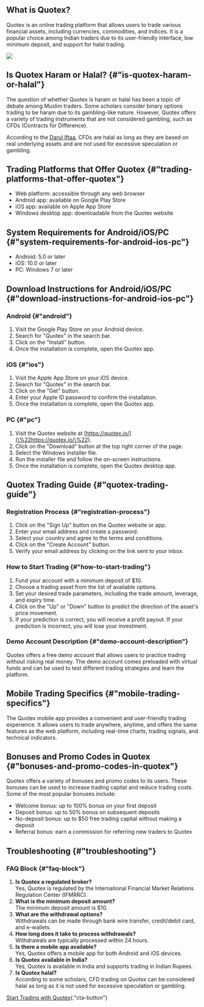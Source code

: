 ## What is Quotex?

Quotex is an online trading platform that allows users to trade various
financial assets, including currencies, commodities, and indices. It is
a popular choice among Indian traders due to its user-friendly
interface, low minimum deposit, and support for halal trading.

[![](https://static.quotex.io/files/4_en/300_250.jpg)](https://traff.sbs/brokerqxlid)

## Is Quotex Haram or Halal? {#"is-quotex-haram-or-halal"}

The question of whether Quotex is haram or halal has been a topic of
debate among Muslim traders. Some scholars consider binary options
trading to be haram due to its gambling-like nature. However, Quotex
offers a variety of trading instruments that are not considered
gambling, such as CFDs (Contracts for Difference).

According to the [Darul
Iftaa](\%22https://www.daruliftaa.net/node/1709\%22), CFDs are halal as
long as they are based on real underlying assets and are not used for
excessive speculation or gambling.

## Trading Platforms that Offer Quotex {#"trading-platforms-that-offer-quotex"}

-   Web platform: accessible through any web browser
-   Android app: available on Google Play Store
-   iOS app: available on Apple App Store
-   Windows desktop app: downloadable from the Quotex website

## System Requirements for Android/iOS/PC {#"system-requirements-for-android-ios-pc"}

-   Android: 5.0 or later
-   iOS: 10.0 or later
-   PC: Windows 7 or later

## Download Instructions for Android/iOS/PC {#"download-instructions-for-android-ios-pc"}

### Android {#"android"}

1.  Visit the Google Play Store on your Android device.
2.  Search for "Quotex" in the search bar.
3.  Click on the "Install" button.
4.  Once the installation is complete, open the Quotex app.

### iOS {#"ios"}

1.  Visit the Apple App Store on your iOS device.
2.  Search for "Quotex" in the search bar.
3.  Click on the "Get" button.
4.  Enter your Apple ID password to confirm the installation.
5.  Once the installation is complete, open the Quotex app.

### PC {#"pc"}

1.  Visit the Quotex website at
    [https://quotex.io/](\%22https://quotex.io/\%22).
2.  Click on the "Download" button at the top right corner of the
    page.
3.  Select the Windows installer file.
4.  Run the installer file and follow the on-screen instructions.
5.  Once the installation is complete, open the Quotex desktop app.

## Quotex Trading Guide {#"quotex-trading-guide"}

### Registration Process {#"registration-process"}

1.  Click on the "Sign Up" button on the Quotex website or app.
2.  Enter your email address and create a password.
3.  Select your country and agree to the terms and conditions.
4.  Click on the "Create Account" button.
5.  Verify your email address by clicking on the link sent to your
    inbox.

### How to Start Trading {#"how-to-start-trading"}

1.  Fund your account with a minimum deposit of \$10.
2.  Choose a trading asset from the list of available options.
3.  Set your desired trade parameters, including the trade amount,
    leverage, and expiry time.
4.  Click on the "Up" or "Down" button to predict the
    direction of the asset\'s price movement.
5.  If your prediction is correct, you will receive a profit payout. If
    your prediction is incorrect, you will lose your investment.

### Demo Account Description {#"demo-account-description"}

Quotex offers a free demo account that allows users to practice trading
without risking real money. The demo account comes preloaded with
virtual funds and can be used to test different trading strategies and
learn the platform.

## Mobile Trading Specifics {#"mobile-trading-specifics"}

The Quotex mobile app provides a convenient and user-friendly trading
experience. It allows users to trade anywhere, anytime, and offers the
same features as the web platform, including real-time charts, trading
signals, and technical indicators.

## Bonuses and Promo Codes in Quotex {#"bonuses-and-promo-codes-in-quotex"}

Quotex offers a variety of bonuses and promo codes to its users. These
bonuses can be used to increase trading capital and reduce trading
costs. Some of the most popular bonuses include:

-   Welcome bonus: up to 100% bonus on your first deposit
-   Deposit bonus: up to 50% bonus on subsequent deposits
-   No-deposit bonus: up to \$50 free trading capital without making a
    deposit
-   Referral bonus: earn a commission for referring new traders to
    Quotex

## Troubleshooting {#"troubleshooting"}

### FAQ Block {#"faq-block"}

1.  **Is Quotex a regulated broker?**\
    Yes, Quotex is regulated by the International Financial Market
    Relations Regulation Center (IFMRRC).
2.  **What is the minimum deposit amount?**\
    The minimum deposit amount is \$10.
3.  **What are the withdrawal options?**\
    Withdrawals can be made through bank wire transfer, credit/debit
    card, and e-wallets.
4.  **How long does it take to process withdrawals?**\
    Withdrawals are typically processed within 24 hours.
5.  **Is there a mobile app available?**\
    Yes, Quotex offers a mobile app for both Android and iOS devices.
6.  **Is Quotex available in India?**\
    Yes, Quotex is available in India and supports trading in Indian
    Rupees.
7.  **Is Quotex halal?**\
    According to some scholars, CFD trading on Quotex can be considered
    halal as long as it is not used for excessive speculation or
    gambling.

[Start Trading with
Quotex](\%22https://traff.sbs/brokerqxsignup\%22){."cta-button"}

